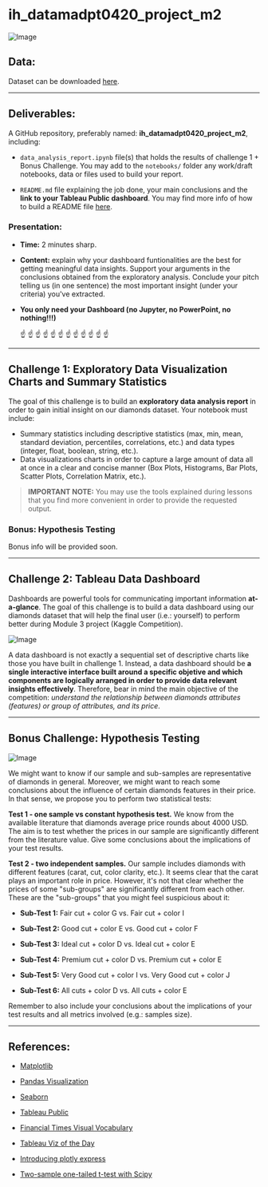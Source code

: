 # **ih_datamadpt0420_project_m2**

![Image](https://yourdiamondteacher.com/wp-content/uploads/2015/02/Yourdiamondteacher.jpg)

## **Data:**

Dataset can be downloaded [here](http://www.potacho.com/files/ironhack/diamonds_train.csv). 

---

## **Deliverables:**

A GitHub repository, preferably named: **ih_datamadpt0420_project_m2**, including:

- `data_analysis_report.ipynb` file(s) that holds the results of challenge 1 + Bonus Challenge. You may add to the `notebooks/` folder any work/draft notebooks, data or files used to build your report.

- `README.md` file explaining the job done, your main conclusions and the **link to your Tableau Public dashboard**. You may find more info of how to build a README file [here](https://github.com/potacho/data-project-template/blob/master/README.md).

### **Presentation:**

- **Time:** 2 minutes sharp.
- **Content:** explain why your dashboard funtionalities are the best for getting meaningful data insights. Support your arguments in the conclusions obtained from the exploratory analysis. Conclude your pitch telling us (in one sentence) the most important insight (under your criteria) you've extracted.
- **You only need your Dashboard (no Jupyter, no PowerPoint, no nothing!!!)**

    :point_up: :point_up: :point_up: :point_up: :point_up: :point_up: :point_up: :point_up: :point_up: :point_up: :point_up: :point_up:

---

## **Challenge 1: Exploratory Data Visualization Charts and Summary Statistics**

The goal of this challenge is to build an **exploratory data analysis report** in order to gain initial insight on our diamonds dataset. Your notebook must include:

- Summary statistics including descriptive statistics (max, min, mean, standard deviation, percentiles, correlations, etc.) and data types (integer, float, boolean, string, etc.).
- Data visualizations charts in order to capture a large amount of data all at once in a clear and concise manner (Box Plots, Histograms, Bar Plots, Scatter Plots, Correlation Matrix, etc.).

> **IMPORTANT NOTE:** You may use the tools explained during lessons that you find more convenient in order to provide the requested output. 


### **Bonus: Hypothesis Testing**

Bonus info will be provided soon.

---

## **Challenge 2: Tableau Data Dashboard**

Dashboards are powerful tools for communicating important information **at-a-glance**. The goal of this challenge is to build a data dashboard using our diamonds dataset that will help the final user (i.e.: yourself) to perform better during Module 3 project (Kaggle Competition). 

![Image](https://cdnl.tblsft.com/sites/default/files/blog/2_45.png)


A data dashboard is not exactly a sequential set of descriptive charts like those you have built in challenge 1. Instead, a data dashboard should be **a single interactive interface built around a specific objetive and which components are logically arranged in order to provide data relevant insights effectively**. Therefore, bear in mind the main objective of the competition: _understand the relationship between diamonds attributes (features) or group of attributes, and its price_.


--- 

## **Bonus Challenge: Hypothesis Testing**

![Image](https://cdn.leibish.com/media/mediabank/diamond-shapes_2039.86b12.jpg)

We might want to know if our sample and sub-samples are representative of diamonds in general. Moreover, we might want to reach some conclusions about the influence of certain diamonds features in their price. In that sense, we propose you to perform two statistical tests:

**Test 1 - one sample vs constant hypothesis test.** We know from the available literature that diamonds average price rounds about 4000 USD. The aim is to test whether the prices in our sample are significantly different from the literature value. Give some conclusions about the implications of your test results.

**Test 2 - two independent samples.** Our sample includes diamonds with different features (carat, cut, color clarity, etc.). It seems clear that the carat plays an important role in price. However, it's not that clear whether the prices of some "sub-groups" are significantly different from each other. These are the "sub-groups" that you might feel suspicious about it:

- **Sub-Test 1:** Fair cut + color G vs. Fair cut + color I

- **Sub-Test 2:** Good cut + color E vs. Good cut + color F

- **Sub-Test 3:** Ideal cut + color D vs. Ideal cut + color E

- **Sub-Test 4:** Premium cut + color D vs. Premium cut + color E

- **Sub-Test 5:** Very Good cut + color I vs. Very Good cut + color J

- **Sub-Test 6:** All cuts + color D vs. All cuts + color E

Remember to also include your conclusions about the implications of your test results and all metrics involved (e.g.: samples size).

---

## **References:**

- [Matplotlib](https://matplotlib.org/)

- [Pandas Visualization](https://pandas.pydata.org/pandas-docs/stable/user_guide/visualization.html)

- [Seaborn](https://seaborn.pydata.org/)

- [Tableau Public](https://public.tableau.com/)


- [Financial Times Visual Vocabulary](https://github.com/ft-interactive/chart-doctor/tree/master/visual-vocabulary)

- [Tableau Viz of the Day](https://public.tableau.com/es-es/gallery/?tab=viz-of-the-day&type=viz-of-the-day)

- [Introducing plotly express](https://medium.com/plotly/introducing-plotly-express-808df010143d)

- [Two-sample one-tailed t-test with Scipy](https://stackoverflow.com/questions/15984221/how-to-perform-two-sample-one-tailed-t-test-with-numpy-scipy)
